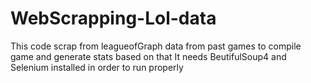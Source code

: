 # WebScrapping-Lol-data
This code scrap from leagueofGraph data from past games to compile game and generate stats based on that
It needs BeutifulSoup4 and Selenium installed in order to run properly
